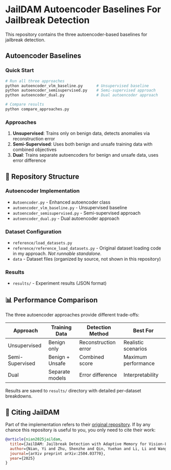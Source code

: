# JailDAM Autoencoder Baselines For Jailbreak Detection

This repository contains the three autoencoder-based baselines for jailbreak detection.

## Autoencoder Baselines

### Quick Start
```bash
# Run all three approaches
python autoencoder_vlm_baseline.py      # Unsupervised baseline
python autoencoder_semisupervised.py    # Semi-supervised approach
python autoencoder_dual.py              # Dual autoencoder approach

# Compare results
python compare_approaches.py
```

### Approaches
1. **Unsupervised**: Trains only on benign data, detects anomalies via reconstruction error
2. **Semi-Supervised**: Uses both benign and unsafe training data with combined objectives
3. **Dual**: Trains separate autoencoders for benign and unsafe data, uses error difference

## 📁 Repository Structure

### Autoencoder Implementation
- `Autoencoder.py` - Enhanced autoencoder class
- `autoencoder_vlm_baseline.py` - Unsupervised baseline
- `autoencoder_semisupervised.py` - Semi-supervised approach
- `autoencoder_dual.py` - Dual autoencoder approach

### Dataset Configuration
- `reference/load_datasets.py`
- `reference/reference_load_datasets.py` - Original dataset loading code in my approach. *Not runnable standalone.*
- `data` - Dataset files (organized by source, not shown in this repository)

### Results
- `results/` - Experiment results (JSON format)

## 📊 Performance Comparison

The three autoencoder approaches provide different trade-offs:

| Approach | Training Data | Detection Method | Best For |
|----------|---------------|------------------|----------|
| Unsupervised | Benign only | Reconstruction error | Realistic scenarios |
| Semi-Supervised | Benign + Unsafe | Combined score | Maximum performance |
| Dual | Separate models | Error difference | Interpretability |

Results are saved to `results/` directory with detailed per-dataset breakdowns.

## 📜 Citing JailDAM
Part of the implementation refers to their [original repository](https://github.com/ShenzheZhu/JailDAM). If by any chance this repository is useful to you, you only need to cite their work:

```bibtex
@article{nian2025jaildam,
  title={JailDAM: Jailbreak Detection with Adaptive Memory for Vision-Language Model},
  author={Nian, Yi and Zhu, Shenzhe and Qin, Yuehan and Li, Li and Wang, Ziyi and Xiao, Chaowei and Zhao, Yue},
  journal={arXiv preprint arXiv:2504.03770},
  year={2025}
}
```
